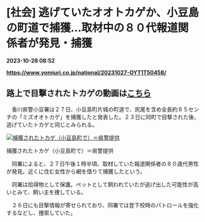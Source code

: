 # [社会] 逃げていたオオトカゲか、小豆島の町道で捕獲…取材中の８０代報道関係者が発見・捕獲

**2023-10-28 08:52**

**https://www.yomiuri.co.jp/national/20231027-OYT1T50458/**

路上で目撃されたトカゲの動画は[こちら](https://www.yomiuri.co.jp/stream/1/22296/)
---------------------------------------------------------------

　香川県警小豆署は２７日、小豆島町片城の町道で、尻尾を含め全長約８５センチの「ミズオオトカゲ」を捕獲したと発表した。２３日に同町で目撃された後、逃げていたトカゲと同じとみられる。

[![捕獲されたトカゲ（小豆島町で）＝県警提供](https://www.yomiuri.co.jp/media/2023/10/20231027-OYT1I50252-1.jpg)](https://www.yomiuri.co.jp/pluralphoto/20231027-OYT1I50252/)

捕獲されたトカゲ（小豆島町で）＝県警提供

　同署によると、２７日午後１時半頃、取材していた報道関係者の８０歳代男性が発見。近くに住む女性から網を借りて捕獲したという。

　同署は拾得物として保護。ペットとして飼われていたが逃げ出した可能性が高いとみて、飼い主を捜している。

　２６日にも目撃情報が寄せられており、同署では登下校時のパトロールを強化するなどし、捜索していた。
